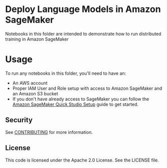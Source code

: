 # Deploy Language Models in Amazon SageMaker

Notebooks in this folder are intended to demonstrate how to run distributed training in Amazon SageMaker


# Usage

To run any notebooks in this folder, you'll need to have an:
- An AWS account
- Proper IAM User and Role setup with access to Amazon SageMaker and an Amazon S3 bucket
- If you don't have already access to SageMaker you can follow the [Amazon SageMaker Quick Studio Setup](https://docs.aws.amazon.com/sagemaker/latest/dg/onboard-quick-start.html) guide to get started.

## Security

See [CONTRIBUTING](CONTRIBUTING.md#security-issue-notifications) for more information.

## License

This code is licensed under the Apache 2.0 License. See the LICENSE file.

